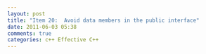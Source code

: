 ```yaml
---
layout: post
title: "Item 20:  Avoid data members in the public interface"
date: 2011-06-03 05:38
comments: true
categories: c++ Effective C++
---
```

